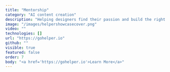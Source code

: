 ```yaml
---
title: "Mentorship"
category: "AI content creation"
description: "Helping designers find their passion and build the right path."
image: "/images/helpershowcasecover.png"
video: ""
technologies: []
url: "https://gohelper.io"
github: ""
visible: true
featured: false
order: 7
body: "<a href='https://gohelper.io'>Learn More</a>"
---
```


